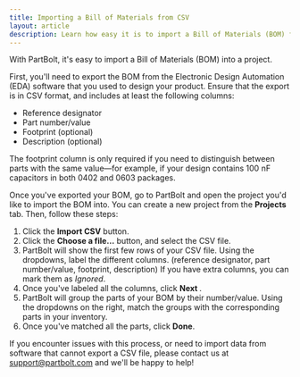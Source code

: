 ```yaml
---
title: Importing a Bill of Materials from CSV
layout: article
description: Learn how easy it is to import a Bill of Materials (BOM) from external software into a PartBolt project.
---
```


With PartBolt, it's easy to import a Bill of Materials (BOM) into a project.

First, you'll need to export the BOM from the Electronic Design Automation (EDA) software that you used to design your product. Ensure that the export is in CSV format, and includes at least the following columns:

* Reference designator
* Part number/value
* Footprint (optional)
* Description (optional)

The footprint column is only required if you need to distinguish between parts with the same value&mdash;for example, if your design contains 100 nF capacitors in both 0402 and 0603 packages.

Once you've exported your BOM, go to PartBolt and open the project you'd like to import the BOM into. You can create a new project from the **<i class="fas fa-fw fa-atom"></i> Projects** tab. Then, follow these steps:

1. Click the **<i class="fas fa-fw fa-file-import"></i> Import CSV** button.
2. Click the **Choose a file&hellip;** button, and select the CSV file.
3. PartBolt will show the first few rows of your CSV file. Using the dropdowns, label the different columns. (reference designator, part number/value, footprint, description) If you have extra columns, you can mark them as *Ignored*.
4. Once you've labeled all the columns, click **Next <i class="fas fa-fw fa-chevron-right"></i>**.
5. PartBolt will group the parts of your BOM by their number/value. Using the dropdowns on the right, match the groups with the corresponding parts in your inventory.
6. Once you've matched all the parts, click **<i class="fas fa-fw fa-check"></i> Done**.

If you encounter issues with this process, or need to import data from software that cannot export a CSV file, please contact us at [support@partbolt.com](mailto:support@partbolt.com) and we'll be happy to help!